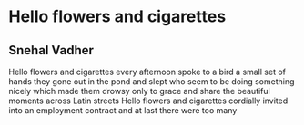 # Hello flowers and cigarettes
## Snehal Vadher
Hello flowers and cigarettes
every afternoon spoke to a bird
a small set of hands
they gone out in the pond and slept
who seem to be doing something nicely
which made them drowsy
only to grace and share the beautiful moments
across Latin streets
Hello flowers and cigarettes
cordially invited
into an employment contract
and at last there were too many